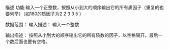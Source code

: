 描述
功能:输入一个正整数，按照从小到大的顺序输出它的所有质因子（重复的也要列举）（如180的质因子为2 2 3 3 5 ）


数据范围： 
输入描述：
输入一个整数

输出描述：
按照从小到大的顺序输出它的所有质数的因子，以空格隔开。最后一个数后面也要有空格。